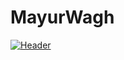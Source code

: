 # MayurWagh
[![Header](https://raw.githubusercontent.com/MartinHeinz/<OWNER>/<OWNER>/readme_header.png "Header")](https://some-url.dev/)
